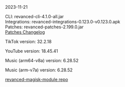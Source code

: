 2023-11-21
  
CLI: revanced-cli-4.1.0-all.jar  
Integrations: revanced-integrations-0.123.0-v0.123.0.apk  
Patches: revanced-patches-2.199.0.jar  
[Patches Changelog](https://github.com/revanced/revanced-patches/releases/tag/v2.199.0)  

TikTok version: 32.2.18  

YouTube version: 18.45.41  

Music (arm64-v8a) version: 6.28.52  

Music (arm-v7a) version: 6.28.52  

[revanced-magisk-module repo](https://github.com/j-hc/revanced-magisk-module)

